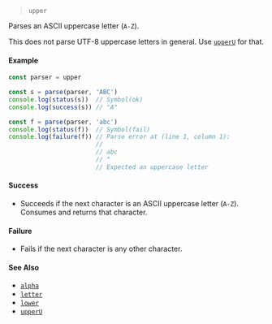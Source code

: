 <!--
 Copyright (c) 2020 Thomas J. Otterson
 
 This software is released under the MIT License.
 https://opensource.org/licenses/MIT
-->

> `upper`

Parses an ASCII uppercase letter (`A-Z`).

This does not parse UTF-8 uppercase letters in general. Use [`upperU`](upperu.md) for that.

#### Example

```javascript
const parser = upper

const s = parse(parser, 'ABC')
console.log(status(s))  // Symbol(ok)
console.log(success(s)) // "A"

const f = parse(parser, 'abc')
console.log(status(f))  // Symbol(fail)
console.log(failure(f)) // Parse error at (line 1, column 1):
                        //
                        // abc
                        // ^
                        // Expected an uppercase letter
```

#### Success

* Succeeds if the next character is an ASCII uppercase letter (`A-Z`). Consumes and returns that character.

#### Failure

* Fails if the next character is any other character.

#### See Also

* [`alpha`](alpha.md)
* [`letter`](letter.md)
* [`lower`](lower.md)
* [`upperU`](upperu.md)